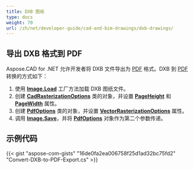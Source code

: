 ```yaml
---
title: DXB 图纸
type: docs
weight: 70
url: /zh/net/developer-guide/cad-and-bim-drawings/dxb-drawings/
---
```


## **导出 DXB 格式到 PDF**

Aspose.CAD for .NET 允许开发者将 DXB 文件导出为 [PDF](https://docs.fileformat.com/pdf/) 格式。DXB 到 [PDF](https://docs.fileformat.com/pdf/) 转换的方式如下：

1. 使用 [**Image.Load**](https://reference.aspose.com/cad/net/aspose.cad.image/load/methods/2) 工厂方法加载 DXB 图纸文件。
1. 创建 [**CadRasterizationOptions**](https://reference.aspose.com/cad/net/aspose.cad.imageoptions/cadrasterizationoptions) 类的对象，并设置 [**PageHeight**](https://reference.aspose.com/cad/net/aspose.cad.imageoptions/vectorrasterizationoptions/properties/pageheight) 和 [**PageWidth**](https://reference.aspose.com/cad/net/aspose.cad.imageoptions/vectorrasterizationoptions/properties/pagewidth) 属性。
1. 创建 [**PdfOptions**](https://reference.aspose.com/cad/net/aspose.cad.imageoptions/pdfoptions) 类的对象，并设置 [**VectorRasterizationOptions**](https://reference.aspose.com/cad/net/aspose.cad.imageoptions/vectorrasterizationoptions) 属性。
1. 调用 [**Image.Save**](https://reference.aspose.com/cad/net/aspose.cad/image/methods/save/index)，并将 [**PdfOptions**](https://reference.aspose.com/cad/net/aspose.cad.imageoptions/pdfoptions) 对象作为第二个参数传递。

## 示例代码

{{< gist "aspose-com-gists" "16de0fa2ea006758f25d1ad32bc75fd2" "Convert-DXB-to-PDF-Export.cs" >}}
